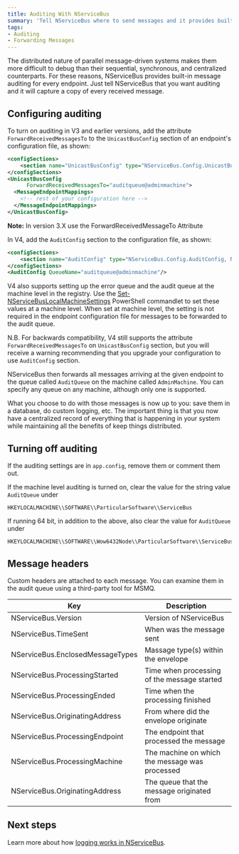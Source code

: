 ```yaml
---
title: Auditing With NServiceBus
summary: 'Tell NServiceBus where to send messages and it provides built-in message auditing for every endpoint. '
tags:
- Auditing
- Forwarding Messages
---
```


The distributed nature of parallel message-driven systems makes them more difficult to debug than their sequential, synchronous, and centralized counterparts. For these reasons, NServiceBus provides built-in message auditing for every endpoint. Just tell NServiceBus that you want auditing and it will capture a copy of every received message.

Configuring auditing
--------------------

To turn on auditing in V3 and earlier versions, add the attribute
`ForwardReceivedMessagesTo` to the `UnicastBusConfig` section of an endpoint's configuration file, as shown:

```XML
<configSections>
    <section name="UnicastBusConfig" type="NServiceBus.Config.UnicastBusConfig, NServiceBus.Core"/>
</configSections>
<UnicastBusConfig 
      ForwardReceivedMessagesTo="auditqueue@adminmachine">
  <MessageEndpointMappings>
    <!-- rest of your configuration here -->
  </MessageEndpointMappings>
</UnicastBusConfig>
```

**Note:** In version 3.X use the ForwardReceivedMessageTo Attribute

In V4, add the `AuditConfig` section to the configuration file, as shown:

```XML
<configSections>
    <section name="AuditConfig" type="NServiceBus.Config.AuditConfig, NServiceBus.Core"/>
</configSections>
<AuditConfig QueueName="auditqueue@adminmachine"/>
```

V4 also supports setting up the error queue and the audit queue at the machine level in the registry. Use the [Set-NServiceBusLocalMachineSettings](managing-nservicebus-using-powershell.md) PowerShell commandlet to set these values at a machine level. When set at machine level, the setting is not required in the endpoint configuration file for messages to be forwarded to the audit queue.

N.B. For backwards compatibility, V4 still supports the attribute `ForwardReceivedMessagesTo` on `UnicastBusConfig` section, but you will receive a warning recommending that you upgrade your configuration to use `AuditConfig` section.

NServiceBus then forwards all messages arriving at the given endpoint to the queue called `AuditQueue` on the machine called `AdminMachine`. You can specify any queue on any machine, although only one is supported.

What you choose to do with those messages is now up to you: save them in a database, do custom logging, etc. The important thing is that you now have a centralized record of everything that is happening in your system while maintaining all the benefits of keep things distributed.

Turning off auditing
--------------------

If the auditing settings are in `app.config`, remove them or comment them out.

If the machine level auditing is turned on, clear the value for the string value `AuditQueue` under

    HKEYLOCALMACHINE\\SOFTWARE\\ParticularSoftware\\ServiceBus

If running 64 bit, in addition to the above, also clear the value for `AuditQueue` under 

    HKEYLOCALMACHINE\\SOFTWARE\\Wow6432Node\\ParticularSoftware\\ServiceBus

Message headers
---------------

Custom headers are attached to each message. You can examine them in the audit queue using a third-party tool for MSMQ.

| Key                               | Description
|-----------------------------------|------------------------------------------------
| NServiceBus.Version               | Version of NServiceBus 
| NServiceBus.TimeSent              | When was the message sent
| NServiceBus.EnclosedMessageTypes  | Massage type(s) within the envelope
| NServiceBus.ProcessingStarted     | Time when processing of the message started
| NServiceBus.ProcessingEnded       | Time when the processing finished
| NServiceBus.OriginatingAddress    | From where did the envelope originate
| NServiceBus.ProcessingEndpoint    | The endpoint that processed the message
| NServiceBus.ProcessingMachine     | The machine on which the message was processed
| NServiceBus.OriginatingAddress    | The queue that the message originated from

Next steps
----------

Learn more about how [logging works in NServiceBus](logging-in-nservicebus.md).


